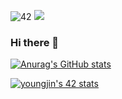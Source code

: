 
![42](https://badgen.net/badge/Born2Code/youngjin/gray?cache=86400&icon=https://meta.intra.42.fr/assets/42_logo-7dfc9110a5319a308863b96bda33cea995046d1731cebb735e41b16255106c12.svg)
  <a href="https://hits.seeyoufarm.com"><img src="https://hits.seeyoufarm.com/api/count/incr/badge.svg?url=https%3A%2F%2Fgithub.com%2Fasfawe&count_bg=%2341B883&title_bg=%23CDC2C2&icon=github.svg&icon_color=%23E7E7E7&title=hits&edge_flat=false"/></a>


### Hi there 👋

[![Anurag's GitHub stats](https://github-readme-stats.vercel.app/api?username=asfawe)](https://github.com/anuraghazra/github-readme-stats)

[![youngjin's 42 stats](https://badge42.vercel.app/api/v2/cljay0y08003508jprxetliis/stats?cursusId=21&coalitionId=87)](https://github.com/JaeSeoKim/badge42)
<!--
**asfawe/asfawe** is a ✨ _special_ ✨ repository because its `README.md` (this file) appears on your GitHub profile.

Here are some ideas to get you started:

- 🔭 I’m currently working on ...
- 🌱 I’m currently learning ...
- 👯 I’m looking to collaborate on ...
- 🤔 I’m looking for help with ...
- 💬 Ask me about ...
- 📫 How to reach me: ...
- 😄 Pronouns: ...
- ⚡ Fun fact: ...
-->
